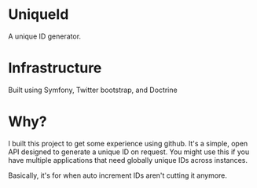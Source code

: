 UniqueId
========

A unique ID generator.

Infrastructure
==============

Built using Symfony, Twitter bootstrap, and Doctrine

Why?
====

I built this project to get some experience using github. It's a simple, open API designed to generate a unique ID on request. You might use this if you have multiple applications that need globally unique IDs across instances.

Basically, it's for when auto increment IDs aren't cutting it anymore.
